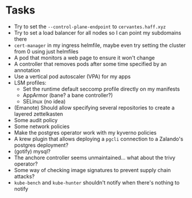 # Tasks
* Try to set the `--control-plane-endpoint` to `cervantes.haff.xyz`
* Try to set a load balancer for all nodes so I can point my subdomains there
* `cert-manager` in my ingress helmfile, maybe even try setting the cluster from 0 using just helmfiles
* A pod that monitors a web page to ensure it won't change
* A controller that removes pods after some time specified by an annotation
* Use a vertical pod autoscaler (VPA) for my apps
* LSM profiles:
  * Set the runtime default seccomp profile directly on my manifests
  * AppArmor (bane? a bane controller?)
  * SELinux (no idea)
* (Emanote) Should allow specifying several repositories to create a layered zettelkasten
* Some audit policy
* Some network policies
* Make the postgres operator work with my kyverno policies
* A krew plugin that allows deploying a `pgcli` connection to a Zalando's postgres deployment?
* (gotify) mysql?
* The anchore controller seems unmaintained... what about the trivy operator?
* Some way of checking image signatures to prevent supply chain attacks?
* `kube-bench` and `kube-hunter` shouldn't notify when there's nothing to notify
